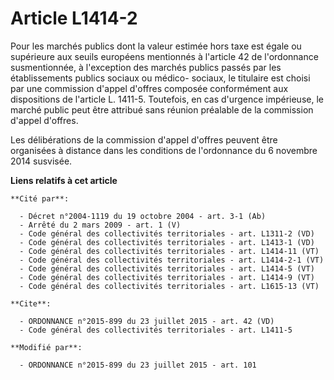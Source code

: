 # Article L1414-2

Pour les marchés publics dont la valeur estimée hors taxe est égale ou supérieure aux seuils européens mentionnés à l'article
42 de l'ordonnance susmentionnée, à l'exception des marchés publics passés par les établissements publics sociaux ou médico-
sociaux, le titulaire est choisi par une commission d'appel d'offres composée conformément aux dispositions de l'article L.
1411-5. Toutefois, en cas d'urgence impérieuse, le marché public peut être attribué sans réunion préalable de la commission
d'appel d'offres. 

Les délibérations de la commission d'appel d'offres peuvent être organisées à distance dans les conditions de l'ordonnance du
6 novembre 2014 susvisée.

**Liens relatifs à cet article**

	**Cité par**:

	  - Décret n°2004-1119 du 19 octobre 2004 - art. 3-1 (Ab)
	  - Arrêté du 2 mars 2009 - art. 1 (V)
	  - Code général des collectivités territoriales - art. L1311-2 (VD)
	  - Code général des collectivités territoriales - art. L1413-1 (VD)
	  - Code général des collectivités territoriales - art. L1414-11 (VT)
	  - Code général des collectivités territoriales - art. L1414-2-1 (VT)
	  - Code général des collectivités territoriales - art. L1414-5 (VT)
	  - Code général des collectivités territoriales - art. L1414-9 (VT)
	  - Code général des collectivités territoriales - art. L1615-13 (VT)

	**Cite**:

	  - ORDONNANCE n°2015-899 du 23 juillet 2015 - art. 42 (VD)
	  - Code général des collectivités territoriales - art. L1411-5

	**Modifié par**:

	  - ORDONNANCE n°2015-899 du 23 juillet 2015 - art. 101
